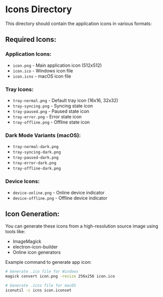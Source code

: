 # Icons Directory

This directory should contain the application icons in various formats:

## Required Icons:

### Application Icons:
- `icon.png` - Main application icon (512x512)
- `icon.ico` - Windows icon file
- `icon.icns` - macOS icon file

### Tray Icons:
- `tray-normal.png` - Default tray icon (16x16, 32x32)
- `tray-syncing.png` - Syncing state icon
- `tray-paused.png` - Paused state icon
- `tray-error.png` - Error state icon
- `tray-offline.png` - Offline state icon

### Dark Mode Variants (macOS):
- `tray-normal-dark.png`
- `tray-syncing-dark.png`
- `tray-paused-dark.png`
- `tray-error-dark.png`
- `tray-offline-dark.png`

### Device Icons:
- `device-online.png` - Online device indicator
- `device-offline.png` - Offline device indicator

## Icon Generation:

You can generate these icons from a high-resolution source image using tools like:
- ImageMagick
- electron-icon-builder
- Online icon generators

Example command to generate app icon:
```bash
# Generate .ico file for Windows
magick convert icon.png -resize 256x256 icon.ico

# Generate .icns file for macOS
iconutil -c icns icon.iconset
```

